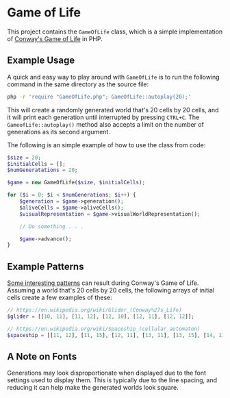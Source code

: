 # Game of Life

This project contains the `GameOfLife` class, which is a simple implementation of [Conway's Game of Life](https://en.wikipedia.org/wiki/Game_of_life) in PHP.

## Example Usage

A quick and easy way to play around with `GameOfLife` is to run the following command in the same directory as the source file:

```sh
php -r 'require "GameOfLife.php"; GameOfLife::autoplay(20);'
```

This will create a randomly generated world that's 20 cells by 20 cells, and it will print each generation until interrupted by pressing `CTRL+C`. The `GameofLife::autoplay()` method also accepts a limit on the number of generations as its second argument.

The following is an simple example of how to use the class from code:

```php
$size = 20;
$initialCells = [];
$numGeneratations = 20;

$game = new GameOfLife($size, $initialCells);

for ($i = 0; $i < $numGenerations; $i++) {
	$generation = $game->generation();
	$aliveCells = $game->aliveCells();
	$visualRepresentation = $game->visualWorldRepresentation();

	// Do something . . .

	$game->advance();
}
```

## Example Patterns

[Some interesting patterns](https://en.wikipedia.org/wiki/Conway%27s_Game_of_Life#Examples_of_patterns) can result during Conway's Game of Life. Assuming a world that's 20 cells by 20 cells, the following arrays of initial cells create a few examples of these:

```php
// https://en.wikipedia.org/wiki/Glider_(Conway%27s_Life)
$glider = [[10, 11], [11, 12], [12, 10], [12, 11], [12, 12]];

// https://en.wikipedia.org/wiki/Spaceship_(cellular_automaton)
$spaceship = [[11, 12], [11, 15], [12, 11], [13, 11], [13, 15], [14, 11], [14, 12], [14, 13], [14, 14]];
```

## A Note on Fonts

Generations may look disproportionate when displayed due to the font settings used to display them. This is typically due to the line spacing, and reducing it can help make the generated worlds look square.
